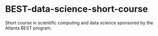 # BEST-data-science-short-course
Short course in scientific computing and data science
 sponsored by the Atlanta BEST program.